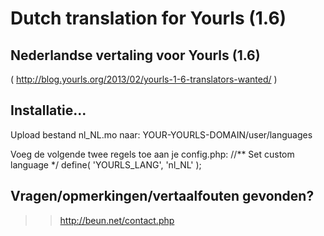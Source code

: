 # Dutch translation for Yourls (1.6)

## Nederlandse vertaling voor Yourls (1.6)
( http://blog.yourls.org/2013/02/yourls-1-6-translators-wanted/ )


## Installatie...
Upload bestand nl_NL.mo naar: YOUR-YOURLS-DOMAIN/user/languages

Voeg de volgende twee regels toe aan je config.php:
//** Set custom language */
define( 'YOURLS_LANG', 'nl_NL' );

## Vragen/opmerkingen/vertaalfouten gevonden?
>> http://beun.net/contact.php